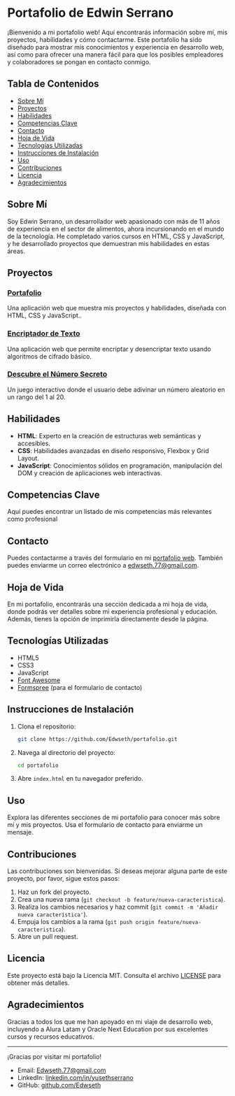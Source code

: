# Portafolio de Edwin Serrano

¡Bienvenido a mi portafolio web! Aquí encontrarás información sobre mí, mis proyectos, habilidades y cómo contactarme. Este portafolio ha sido diseñado para mostrar mis conocimientos y experiencia en desarrollo web, así como para ofrecer una manera fácil para que los posibles empleadores y colaboradores se pongan en contacto conmigo.

## Tabla de Contenidos

- [Sobre Mí](#sobre-mí)
- [Proyectos](#proyectos)
- [Habilidades](#habilidades)
- [Competencias Clave](#habilidades)
- [Contacto](#contacto)
- [Hoja de Vida](#hoja-de-vida)
- [Tecnologías Utilizadas](#tecnologías-utilizadas)
- [Instrucciones de Instalación](#instrucciones-de-instalación)
- [Uso](#uso)
- [Contribuciones](#contribuciones)
- [Licencia](#licencia)
- [Agradecimientos](#agradecimientos)

## Sobre Mí

Soy Edwin Serrano, un desarrollador web apasionado con más de 11 años de experiencia en el sector de alimentos, ahora incursionando en el mundo de la tecnología. He completado varios cursos en HTML, CSS y JavaScript, y he desarrollado proyectos que demuestran mis habilidades en estas áreas.

## Proyectos

### [Portafolio](https://github.com/Edwseth/Portafolio-Edwin)
Una aplicación web que muestra mis proyectos y habilidades, diseñada con HTML, CSS y JavaScript..

### [Encriptador de Texto](https://github.com/Edwseth/encriptadoTexto)
Una aplicación web que permite encriptar y desencriptar texto usando algoritmos de cifrado básico.

### [Descubre el Número Secreto](https://github.com/Edwseth/JuegoNumeroSecreto)
Un juego interactivo donde el usuario debe adivinar un número aleatorio en un rango del 1 al 20.

## Habilidades

- **HTML**: Experto en la creación de estructuras web semánticas y accesibles.
- **CSS**: Habilidades avanzadas en diseño responsivo, Flexbox y Grid Layout.
- **JavaScript**: Conocimientos sólidos en programación, manipulación del DOM y creación de aplicaciones web interactivas.

## Competencias Clave

Aquí puedes encontrar un listado de mis competencias más relevantes como profesional

## Contacto

Puedes contactarme a través del formulario en mi [portafolio web](https://github.com/Edwseth). También puedes enviarme un correo electrónico a edwseth.77@gmail.com.

## Hoja de Vida

En mi portafolio, encontrarás una sección dedicada a mi hoja de vida, donde podrás ver detalles sobre mi experiencia profesional y educación. Además, tienes la opción de imprimirla directamente desde la página.

## Tecnologías Utilizadas

- HTML5
- CSS3
- JavaScript
- [Font Awesome](https://fontawesome.com/)
- [Formspree](https://formspree.io/) (para el formulario de contacto)

## Instrucciones de Instalación

1. Clona el repositorio:
    ```bash
    git clone https://github.com/Edwseth/portafolio.git
    ```
2. Navega al directorio del proyecto:
    ```bash
    cd portafolio
    ```
3. Abre `index.html` en tu navegador preferido.

## Uso

Explora las diferentes secciones de mi portafolio para conocer más sobre mí y mis proyectos. Usa el formulario de contacto para enviarme un mensaje.

## Contribuciones

Las contribuciones son bienvenidas. Si deseas mejorar alguna parte de este proyecto, por favor, sigue estos pasos:

1. Haz un fork del proyecto.
2. Crea una nueva rama (`git checkout -b feature/nueva-caracteristica`).
3. Realiza los cambios necesarios y haz commit (`git commit -m 'Añadir nueva característica'`).
4. Empuja los cambios a la rama (`git push origin feature/nueva-caracteristica`).
5. Abre un pull request.

## Licencia

Este proyecto está bajo la Licencia MIT. Consulta el archivo [LICENSE](LICENSE) para obtener más detalles.

## Agradecimientos

Gracias a todos los que me han apoyado en mi viaje de desarrollo web, incluyendo a Alura Latam y Oracle Next Education por sus excelentes cursos y recursos educativos.

---

¡Gracias por visitar mi portafolio!


- Email: [Edwseth.77@gmail.com](mailto:Edwseth.77@gmail.com)
- LinkedIn: [linkedin.com/in/yusethserrano](https://www.linkedin.com/in/yusethserrano/)
- GitHub: [github.com/Edwseth](https://github.com/Edwseth)

